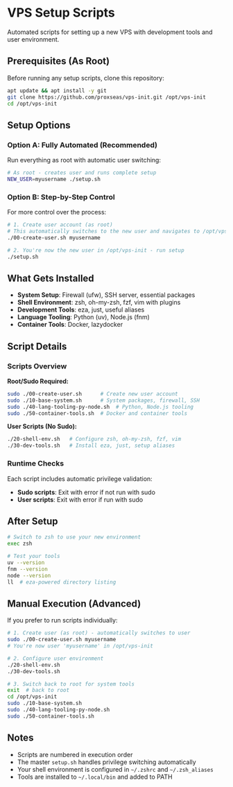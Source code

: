 # VPS Setup Scripts

Automated scripts for setting up a new VPS with development tools and user environment.

## Prerequisites (As Root)

Before running any setup scripts, clone this repository:

```bash
apt update && apt install -y git
git clone https://github.com/proxseas/vps-init.git /opt/vps-init
cd /opt/vps-init
```

## Setup Options

### Option A: Fully Automated (Recommended)

Run everything as root with automatic user switching:

```bash
# As root - creates user and runs complete setup
NEW_USER=myusername ./setup.sh
```

### Option B: Step-by-Step Control

For more control over the process:

```bash
# 1. Create user account (as root)
# This automatically switches to the new user and navigates to /opt/vps-init
./00-create-user.sh myusername

# 2. You're now the new user in /opt/vps-init - run setup
./setup.sh
```

## What Gets Installed

- **System Setup**: Firewall (ufw), SSH server, essential packages
- **Shell Environment**: zsh, oh-my-zsh, fzf, vim with plugins
- **Development Tools**: eza, just, useful aliases
- **Language Tooling**: Python (uv), Node.js (fnm)
- **Container Tools**: Docker, lazydocker

## Script Details

### Scripts Overview

**Root/Sudo Required:**
```bash
sudo ./00-create-user.sh      # Create new user account
sudo ./10-base-system.sh      # System packages, firewall, SSH
sudo ./40-lang-tooling-py-node.sh  # Python, Node.js tooling
sudo ./50-container-tools.sh  # Docker and container tools
```

**User Scripts (No Sudo):**
```bash
./20-shell-env.sh   # Configure zsh, oh-my-zsh, fzf, vim
./30-dev-tools.sh   # Install eza, just, setup aliases
```

### Runtime Checks

Each script includes automatic privilege validation:
- **Sudo scripts**: Exit with error if not run with sudo
- **User scripts**: Exit with error if run with sudo

## After Setup

```bash
# Switch to zsh to use your new environment
exec zsh

# Test your tools
uv --version
fnm --version
node --version
ll  # eza-powered directory listing
```

## Manual Execution (Advanced)

If you prefer to run scripts individually:

```bash
# 1. Create user (as root) - automatically switches to user
sudo ./00-create-user.sh myusername
# You're now user 'myusername' in /opt/vps-init

# 2. Configure user environment
./20-shell-env.sh
./30-dev-tools.sh

# 3. Switch back to root for system tools
exit  # back to root
cd /opt/vps-init
sudo ./10-base-system.sh
sudo ./40-lang-tooling-py-node.sh
sudo ./50-container-tools.sh
```

## Notes

- Scripts are numbered in execution order
- The master `setup.sh` handles privilege switching automatically
- Your shell environment is configured in `~/.zshrc` and `~/.zsh_aliases`
- Tools are installed to `~/.local/bin` and added to PATH